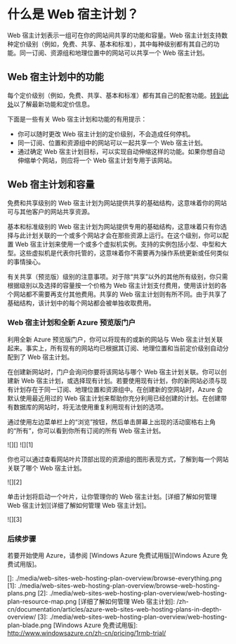 <properties pageTitle="What is a web hosting plan?" description="Web hosting plan overview" title="What is a web hosting plan?" services="web-sites" authors="adamab" />
<tags ms.service="web-sites"
    ms.date="11/17/2014"
    wacn.date="04/11/2015"
    />

# 什么是 Web 宿主计划？

Web 宿主计划表示一组可在你的网站间共享的功能和容量。Web 宿主计划支持数种定价级别（例如，免费、共享、基本和标准），其中每种级别都有其自己的功能。同一订阅、资源组和地理位置中的网站可以共享一个 Web 宿主计划。

## Web 宿主计划中的功能

每个定价级别（例如，免费、共享、基本和标准）都有其自己的配套功能。[转到此处][转到此处]以了解最新功能和定价信息。

下面是一些有关 Web 宿主计划和功能的有用提示：

-   你可以随时更改 Web 宿主计划的定价级别，不会造成任何停机。
-   同一订阅、位置和资源组中的网站可以一起共享一个 Web 宿主计划。
-   通过确定 Web 宿主计划目标，可以实现自动伸缩这样的功能。如果你想自动伸缩单个网站，则应将一个 Web 宿主计划专用于该网站。

## Web 宿主计划和容量

免费和共享级别的 Web 宿主计划为网站提供共享的基础结构，这意味着你的网站可与其他客户的网站共享资源。

基本和标准级别的 Web 宿主计划为网站提供专用的基础结构，这意味着只有你选择与此计划关联的一个或多个网站才会在那些资源上运行。在这个级别，你可以配置 Web 宿主计划来使用一个或多个虚拟机实例。支持的实例包括小型、中型和大型。这些虚拟机是代表你托管的，这意味着你不需要再为操作系统更新或任何类似的事情操心。

有关共享（预览版）级别的注意事项。对于除“共享”以外的其他所有级别，你只需根据级别以及选择的容量按一个价格为 Web 宿主计划支付费用，使用该计划的各个网站都不需要再支付其他费用。共享的 Web 宿主计划则有所不同。由于共享了基础结构，该计划中的每个网站都会被单独收取费用。

### Web 宿主计划和全新 Azure 预览版门户

利用全新 Azure 预览版门户，你可以将现有的或新的网站与 Web 宿主计划关联起来。事实上，所有现有的网站均已根据其订阅、地理位置和当前定价级别自动分配到了 Web 宿主计划。

在创建新网站时，门户会询问你要将该网站与哪个 Web 宿主计划关联。你可以创建新 Web 宿主计划，或选择现有计划。若要使用现有计划，你的新网站必须与现有计划存在于同一订阅、地理位置和资源组中。在创建新的空网站时，Azure 会默认使用最近用过的 Web 宿主计划来帮助你充分利用已经创建的计划。在创建带有数据库的网站时，将无法使用重复利用现有计划的选项。

通过使用左边菜单栏上的“浏览”按钮，然后单击屏幕上出现的活动窗格右上角的“所有”，你可以看到你所有订阅的所有 Web 宿主计划。

![][]
![][1]

你也可以通过查看网站叶片顶部出现的资源组的图形表现方式，了解到每一个网站关联了哪个 Web 宿主计划。

![][2]

单击计划将启动一个叶片，让你管理你的 Web 宿主计划。[详细了解如何管理 Web 宿主计划][详细了解如何管理 Web 宿主计划]。

![][3]

### 后续步骤

若要开始使用 Azure，请参阅 [Windows Azure 免费试用版][Windows Azure 免费试用版]。

<!-- Images. -->

  [转到此处]: /home/features/web-site/#price
  []: ./media/web-sites-web-hosting-plan-overview/browse-everything.png
  [1]: ./media/web-sites-web-hosting-plan-overview/browse-web-hosting-plans.png
  [2]: ./media/web-sites-web-hosting-plan-overview/web-hosting-plan-resource-map.png
  [详细了解如何管理 Web 宿主计划]: /zh-cn/documentation/articles/azure-web-sites-web-hosting-plans-in-depth-overview/
  [3]: ./media/web-sites-web-hosting-plan-overview/web-hosting-plan-blade.png
  [Windows Azure 免费试用版]: http://www.windowsazure.cn/zh-cn/pricing/1rmb-trial/
